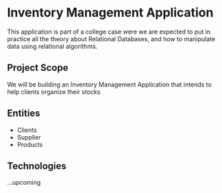 # Inventory Management Application

This application is part of a college case were we are expected to put in practice all the 
theory about Relational Databases, and how to manipulate data using relational algorithms.


## Project Scope

We will be building an Inventory Management Application that intends to help clients organize their
stocks

## Entities

- Clients
- Supplier
- Products

## Technologies
...upcoming




